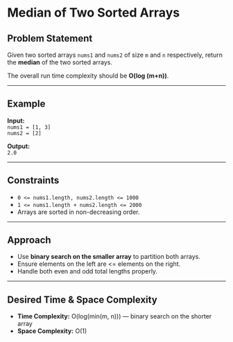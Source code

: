 # Median of Two Sorted Arrays

## Problem Statement

Given two sorted arrays `nums1` and `nums2` of size `m` and `n` respectively, return the **median** of the two sorted arrays.

The overall run time complexity should be **O(log (m+n))**.

---

## Example

**Input:**  
`nums1 = [1, 3]`  
`nums2 = [2]`

**Output:**  
`2.0`

---

## Constraints

- `0 <= nums1.length, nums2.length <= 1000`
- `1 <= nums1.length + nums2.length <= 2000`
- Arrays are sorted in non-decreasing order.

---

## Approach

- Use **binary search on the smaller array** to partition both arrays.
- Ensure elements on the left are <= elements on the right.
- Handle both even and odd total lengths properly.

---

## Desired Time & Space Complexity

- **Time Complexity:** O(log(min(m, n))) — binary search on the shorter array
- **Space Complexity:** O(1)
